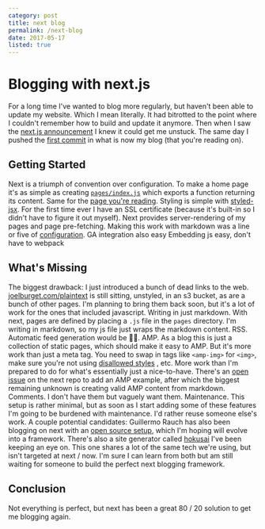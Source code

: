```yaml
---
category: post
title: next blog
permalink: /next-blog
date: 2017-05-17
listed: true
---
```

# Blogging with next.js
For a long time I've wanted to blog more regularly, but haven't been able to update my website. Which I mean literally. It had bitrotted to the point where I couldn't remember how to build and update it anymore.
Then when I saw the [next.js announcement](https://zeit.co/blog/next) I knew it could get me unstuck. The same day I pushed the [first commit](https://github.com/joelburget/blog.next/commit/3b727b82c48b3d073b70522ed10c6bfa6ce3db61) in what is now my blog (that you're reading on).
## Getting Started
Next is a triumph of convention over configuration. To make a home page it's as simple as creating [`pages/index.js`](https://github.com/joelburget/blog.next/blob/master/pages/index.js) which exports a function returning its content. Same for the [page you're reading](https://github.com/joelburget/blog.next/blob/master/pages/next-blog.js). Styling is simple with [styled-jsx](https://github.com/zeit/styled-jsx). For the first time ever I have an SSL certificate (because it's built-in so I didn't have to figure it out myself).
Next provides server-rendering of my pages and page pre-fetching. Making this work with markdown was a line or five of [configuration](https://github.com/joelburget/blog.next/blob/master/components/Wrapper.js#L10).
GA integration also easy
Embedding js easy, don't have to webpack
## What's Missing
The biggest drawback: I just introduced a bunch of dead links to the web. [joelburget.com/plaintext](https://s3-us-west-1.amazonaws.com/joelburget.com/plaintext/index.html) is still sitting, unstyled, in an s3 bucket, as are a bunch of other pages. I'm planning to bring them back soon, but it's a lot of work for the ones that included javascript.
Writing in just markdown. With next, pages are defined by placing a `.js` file in the `pages` directory. I'm writing in markdown, so my js file just wraps the markdown content.
RSS. Automatic feed generation would be 👌🏻.
AMP. As a blog this is just a collection of static pages, which should make it easy to AMP. But it's more work than just a meta tag. You need to swap in tags like `<amp-img>` for `<img>`, make sure you're not using [disallowed styles](https://www.ampproject.org/docs/guides/responsive/style_pages) , etc. More work than I'm prepared to do for what's essentially just a nice-to-have. There's an [open issue](https://github.com/zeit/next.js/issues/744) on the next repo to add an AMP example, after which the biggest remaining unknown is creating valid AMP content from markdown.
Comments. I don't have them but vaguely want them.
Maintenance. This setup is rather minimal, but as soon as I start adding some of these features I'm going to be burdened with maintenance. I'd rather reuse someone else's work. A couple potential candidates: Guillermo Rauch has also been blogging on next with an [open source setup](https://github.com/rauchg/blog), which I'm hoping will evolve into a framework. There's also a site generator called [hokusai](https://github.com/rtsao/hokusai) I've been keeping an eye on. This one shares a lot of the same tech we're using, but isn't targeted at next / now. I'm sure I can learn from both but am still waiting for someone to build the perfect next blogging framework.
## Conclusion
Not everything is perfect, but next has been a great 80 / 20 solution to get me blogging again.
